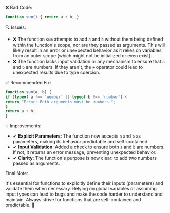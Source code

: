 ❌ Bad Code:
```javascript
function sum() { return a + b; }
```

🔍 Issues:
* ❌ The function `sum` attempts to add `a` and `b` without them being defined within the function's scope, nor are they
passed as arguments. This will likely result in an error or unexpected behavior as it relies on variables from an outer
scope (which might not be initialized or even exist).
* ❌ The function lacks input validation or any mechanism to ensure that `a` and `b` are numbers. If they aren't, the `+`
operator could lead to unexpected results due to type coercion.

✅ Recommended Fix:
```javascript
function sum(a, b) {               
if (typeof a !== 'number' || typeof b !== 'number') {
return "Error: Both arguments must be numbers.";
}
return a + b;
}
```

💡 Improvements:
* ✔ **Explicit Parameters**: The function now accepts `a` and `b` as parameters, making its behavior predictable and
self-contained.
* ✔ **Input Validation**: Added a check to ensure both `a` and `b` are numbers. If not, it returns an error message,
preventing unexpected behavior.
* ✔ **Clarity**: The function's purpose is now clear: to add two numbers passed as arguments.

Final Note:

It's essential for functions to explicitly define their inputs (parameters) and validate them when necessary. Relying on
global variables or assuming input types can lead to bugs and make the code harder to understand and maintain. Always
strive for functions that are self-contained and predictable. 🚀